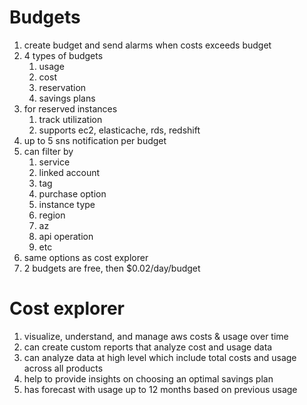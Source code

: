 # Budgets
1. create budget and send alarms when costs exceeds budget
1. 4 types of budgets
    1. usage
    1. cost
    1. reservation
    1. savings plans
1. for reserved instances
    1. track utilization
    1. supports ec2, elasticache, rds, redshift
1. up to 5 sns notification per budget
1. can filter by
    1. service
    1. linked account
    1. tag
    1. purchase option
    1. instance type
    1. region
    1. az
    1. api operation
    1. etc
1. same options as cost explorer
1. 2 budgets are free, then $0.02/day/budget

# Cost explorer
1. visualize, understand, and manage aws costs & usage over time
1. can create custom reports that analyze cost and usage data
1. can analyze data at high level which include total costs and usage across all products
1. help to provide insights on choosing an optimal savings plan
1. has forecast with usage up to 12 months based on previous usage
